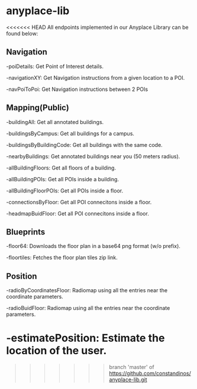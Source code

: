 # anyplace-lib
<<<<<<< HEAD
All endpoints implemented in our Anyplace Library can be found below:

Navigation
----------
-poiDetails: Get Point of Interest details.

-navigationXY: Get Navigation instructions from a given	location to a POI.

-navPoiToPoi: Get Navigation instructions between 2	POIs

Mapping(Public)
---------------
-buildingAll: Get all annotated buildings.

-buildingsByCampus: Get all buildings for a campus.

-buildingsByBuildingCode: Get all buildings with the same code.

-nearbyBuildings: Get annotated buildings near you (50 meters radius).

-allBuildingFloors: Get all floors of a building.

-allBuildingPOIs: Get all POIs inside a building.

-allBuildingFloorPOIs: Get all POIs inside a floor.

-connectionsByFloor: Get all POI connecitons inside a floor.

-headmapBuidFloor: Get all POI connecitons inside a floor.

Blueprints
----------
-floor64: Downloads the floor plan in a base64 png format (w/o prefix).

-floortiles: Fetches the floor plan tiles zip link.

Position
--------
-radioByCoordinatesFloor: Radiomap using all the entries near the coordinate parameters.

-radioBuidFloor: Radiomap using all the entries near the coordinate parameters.

-estimatePosition: Estimate the location of the user.
=======
>>>>>>> branch 'master' of https://github.com/constandinos/anyplace-lib.git
